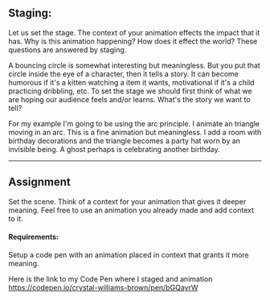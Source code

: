## Staging:

Let us set the stage. The context of your animation effects the impact that it has. Why is this animation happening? How does it effect the world? These questions are answered by staging.

A bouncing circle is somewhat interesting but meaningless. But you put that circle inside the eye of a character, then it tells a story. It can become humorous if it's a kitten watching a item it wants, motivational if it's a child practicing dribbling, etc. To set the stage we should first think of what we are hoping our audience feels and/or learns. What's the story we want to tell?

For my example I'm going to be using the arc principle. I animate an triangle moving in an arc. This is a fine animation but meaningless. I add a room with birthday decorations and the triangle becomes a party hat worn by an invisible being. A ghost perhaps is celebrating another birthday.


***

## Assignment
Set the scene. Think of a context for your animation that gives it deeper meaning. Feel free to use an animation you already made and add context to it.


#### Requirements:
Setup a code pen with an animation placed in context that grants it more meaning.

Here is the link to my Code Pen where I staged and animation
https://codepen.io/crystal-williams-brown/pen/bGQayrW
